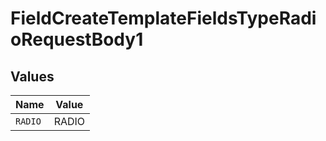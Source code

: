 # FieldCreateTemplateFieldsTypeRadioRequestBody1


## Values

| Name    | Value   |
| ------- | ------- |
| `RADIO` | RADIO   |